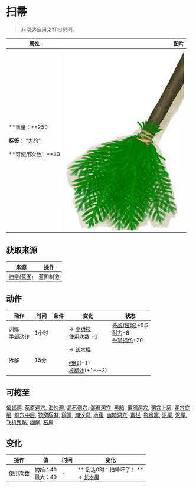 # 扫帚  
> 非常适合用来打扫房间。  
  
  属性  |   图片   
 ----  |  ----:   
 **重量：**250<br><br>**标签：**	[“大的”](tag_Large.md)<br><br>**可使用次数：**40  |  ![](Sprite/Broom.png)   
  
## 获取来源  
来源  |  操作  
----  |  ----  
[扫帚(蓝图)](Bp_Broom.md)  |  蓝图制造  
## 动作  
动作  |  时间  |  条件  |  变化  |  状态  
----  |  ----  |  ----  |  ----  |  ----  
训练<br>[手部动作](HandAction.md)  |  1小时  |    |  → [小树枝](Sticks.md)<br>使用次数  -1<br>  |  [矛战(技能)](Skill_SpearFighting.md)+0.5<br>[耐力](Stamina.md)-8<br>[手掌损伤](HandDamage.md)+20  
拆解<br>  |  15分  |    |  → [长木棍](StickLong.md)<br><br>[细线](CordFiber.md)(+1)<br>[棕榈叶](PalmFronds.md)(+1～+3)<br>  |    
## 可拖至  
[蝙蝠洞](CaveBats.md), [草原洞穴](CaveGrasslands.md), [海蚀洞](CaveSea.md), [晶石洞穴](CrystalChamber.md), [潮湿洞穴](DampChamber.md), [黑暗](DarkChamber.md), [覆溺洞穴](FloodedChamber.md), [洞穴上层](HighChamber.md), [洞穴底层](LowChamber.md), [洞穴中层](MidChamber.md), [狭窄隧道](NarrowTunnel.md), [隧道](Tunnel.md), [潮汐洞](CaveTidal.md), [地窖](Cellar.md), [幽暗洞穴](DarkCave.md), [畜栏](Enclosure.md), [猕猴窝](MacaqueDen.md), [泥屋](MudHut.md), [泥屋](MudHutRuins.md), [飞机残骸](PlaneCrash.md), [棚屋](Shed.md), [石屋](StoneHut.md)  
## 变化   
操作  |  值  |  时间  |  变化  
----  |  ----  |  ----  |  ----  
使用次数  |  初始：40<br>最大：40  |  -  |  ** 到达0时：扫帚坏了！ **<br>→ [长木棍](StickLong.md)  
